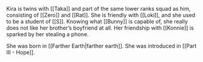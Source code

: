 Kira is twins with [[Taka]] and part of the same lower ranks squad as him, consisting of [[Zero]] and [[Rat]]. She is friendly with [[Loki]], and she used to be a student of [[S]]. Knowing what [[Bunny]] is capable of, she really does not like her brother’s boyfriend at all. Her friendship with [[Konnie]] is sparked by her stealing a phone.

She was born in [[Farther Earth|farther earth]]. She was introduced in [[Part III - Hope]].